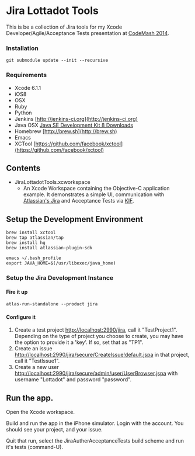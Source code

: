 Jira Lottadot Tools
======================

This is be a collection of Jira tools for my Xcode Developer/Agile/Acceptance Tests presentation at [CodeMash 2014](http://codemash.org/).

### Installation

```` 
git submodule update --init --recursive
````
### Requirements

* Xcode 6.1.1
* iOS8
* OSX
* Ruby
* Python
* Jenkins [http://jenkins-ci.org](http://jenkins-ci.org)
* Java OSX [Java SE Development Kit 8 Downloads](http://www.oracle.com/technetwork/java/javase/downloads/index.html)
* Homebrew [http://brew.sh](http://brew.sh)
* Emacs
* XCTool [https://github.com/facebook/xctool](https://github.com/facebook/xctool)

## Contents

* JiraLottadotTools.xcworkspace 
	* An Xcode Workspace containing the Objective-C application example. It demonstrates a simple UI, communication with [Atlassian's Jira](https://www.atlassian.com/software/jira) and Acceptance Tests via [KIF](https://github.com/kif-framework/KIF).

## Setup the Development Environment

````
brew install xctool
brew tap atlassian/tap
brew install hg
brew install atlassian-plugin-sdk

emacs ~/.bash_profile
export JAVA_HOME=$(/usr/libexec/java_home)

````

### Setup the Jira Development Instance

#### Fire it up

````
atlas-run-standalone --product jira
````

#### Configure it

1. Create a test project [http://localhost:2990/jira](http://localhost:2990/jira), call it "TestProject1". Depending on the type of project you choose to create, you may have the option to provide it a 'key'. If so, set that as "TP1".
3. Create an issue [http://localhost:2990/jira/secure/CreateIssue!default.jspa](http://localhost:2990/jira/secure/CreateIssue!default.jspa) in that project, call it "TestIssue1".
4. Create a new user [http://localhost:2990/jira/secure/admin/user/UserBrowser.jspa](http://localhost:2990/jira/secure/admin/user/UserBrowser.jspa) with username "Lottadot" and password "password".

## Run the app.

Open the Xcode workspace. 

Build and run the app in the iPhone simulator. Login with the account. You should see your project, and your issue.

Quit that run, select the JiraAutherAcceptanceTests build scheme and run it's tests (command-U).


